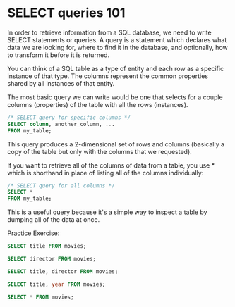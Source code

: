 # SELECT queries 101

In order to retrieve information from a SQL database, we need to write SELECT statements or queries. A query is a statement which declares what data we are looking for, where to find it in the database, and optionally, how to transform it before it is returned. 

You can think of a SQL table as a type of entity and each row as a specific instance of that type. The columns represent the common properties shared by all instances of that entity. 

The most basic query we can write would be one that selects for a couple columns (properties) of the table with all the rows (instances).

```sql
/* SELECT query for specific columns */
SELECT column, another_column, ...
FROM my_table;
```

This query produces a 2-dimensional set of rows and columns (basically a copy of the table but only with the columns that we requested).

If you want to retrieve all of the columns of data from a table, you use * which is shorthand in place of listing all of the columns individually:

```sql
/* SELECT query for all columns */
SELECT * 
FROM my_table;
```

This is a useful query because it's a simple way to inspect a table by dumping all of the data at once.

Practice Exercise:

```sql
SELECT title FROM movies;

SELECT director FROM movies;

SELECT title, director FROM movies;

SELECT title, year FROM movies;

SELECT * FROM movies;
```